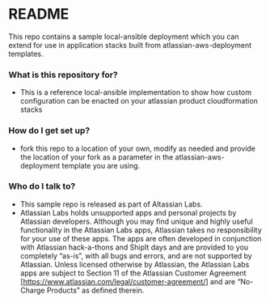 # README #

This repo contains a sample local-ansible deployment which you can extend for use in application stacks built from atlassian-aws-deployment templates.

### What is this repository for? ###

* This is a reference local-ansible implementation to show how custom configuration can be enacted on your atlassian product cloudformation stacks

### How do I get set up? ###

* fork this repo to a location of your own, modify as needed and provide the location of your fork as a parameter in the atlassian-aws-deployment template you are using.


### Who do I talk to? ###

* This sample repo is released as part of Altassian Labs.
* Atlassian Labs holds unsupported apps and personal projects by Atlassian developers. Although you may find unique and highly useful functionality 
  in the Atlassian Labs apps, Atlassian takes no responsibility for your use of these apps. The apps are often developed in conjunction with Atlassian 
  hack-a-thons and ShipIt days and are provided to you completely “as-is”, with all bugs and errors, and are not supported by Atlassian. Unless licensed 
  otherwise by Atlassian, the Atlassian Labs apps are subject to Section 11 of the Atlassian Customer Agreement [https://www.atlassian.com/legal/customer-agreement/] 
  and are “No-Charge Products” as defined therein.